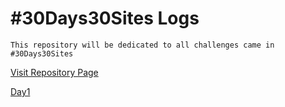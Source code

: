 # #30Days30Sites Logs

    This repository will be dedicated to all challenges came in #30Days30Sites
    

[Visit Repository Page](https://shahidkh4n.github.io/30Days-30Sites)

[Day1](https://shahidkh4n.github.io/30Days-30Sites/Day1-PortFolio/public/)
